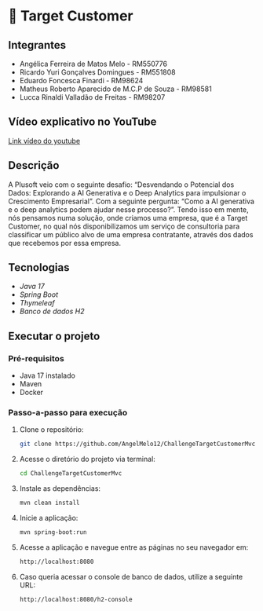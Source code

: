 # 🏹 Target Customer

## Integrantes
- Angélica Ferreira de Matos Melo - RM550776
- Ricardo Yuri Gonçalves Domingues - RM551808
- Eduardo Foncesca Finardi - RM98624
- Matheus Roberto Aparecido de M.C.P de Souza - RM98581
- Lucca Rinaldi Valladão de Freitas - RM98207

## Vídeo explicativo no YouTube
[Link vídeo do youtube](https://www.youtube.com/watch?v=2U7Au61ex6s)

## Descrição
A Plusoft veio com o seguinte desafio: “Desvendando o Potencial dos Dados: Explorando a AI Generativa e o Deep Analytics para impulsionar o Crescimento Empresarial”.
Com a seguinte pergunta: “Como a AI generativa e o deep analytics podem ajudar nesse processo?”. Tendo isso em mente, nós pensamos numa solução, onde criamos uma empresa, que é a Target Customer, no qual nós disponibilizamos um serviço de consultoria para classificar um público alvo de uma empresa contratante, através dos dados que recebemos por essa empresa.

## Tecnologias
- *Java 17*
- *Spring Boot*
- *Thymeleaf*
- *Banco de dados H2*

## Executar o projeto
### Pré-requisitos
- Java 17 instalado
- Maven
- Docker

### Passo-a-passo para execução
1. Clone o repositório:

   ```bash
   git clone https://github.com/AngelMelo12/ChallengeTargetCustomerMvc.git

2. Acesse o diretório do projeto via terminal:
    ```bash
    cd ChallengeTargetCustomerMvc

3. Instale as dependências:
    ```bash
    mvn clean install

4. Inicie a aplicação:
    ```bash
    mvn spring-boot:run

5. Acesse a aplicação e navegue entre as páginas no seu navegador em:
    ```bash
    http://localhost:8080

6. Caso queria acessar o console de banco de dados, utilize a seguinte URL:
   ```bash
   http://localhost:8080/h2-console
   
